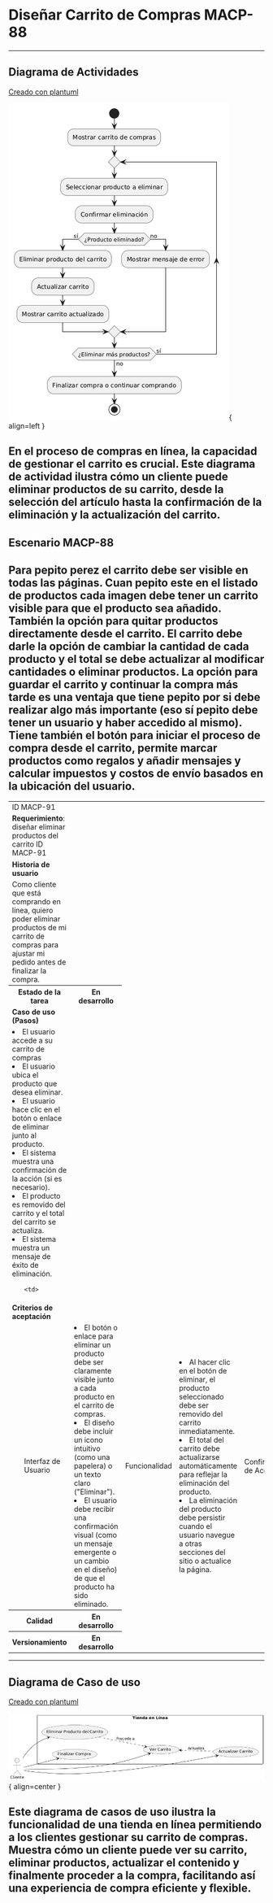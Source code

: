# Diseñar Carrito de Compras MACP-88

------
## Diagrama de Actividades
[Creado con plantuml](https://plantuml.com/es/)

![Image title](./assets/images/DiagramaActividades/MACP-91.png){ align=left }

En el proceso de compras en línea, la capacidad de gestionar el carrito es crucial. Este diagrama de actividad ilustra cómo un cliente puede eliminar productos de su carrito, desde la selección del artículo hasta la confirmación de la eliminación y la actualización del carrito.
---

## Escenario MACP-88
Para pepito perez el carrito debe ser visible en todas las páginas. Cuan pepito este en el listado de productos cada imagen debe tener un carrito visible para que el producto sea añadido. También la opción para quitar productos directamente desde el carrito. El carrito debe darle la opción de cambiar la cantidad de cada producto y el total se debe actualizar al modificar cantidades o eliminar productos. La opción para guardar el carrito y continuar la compra más tarde es una ventaja que tiene pepito por si debe realizar algo más importante (eso sí pepito debe tener un usuario y haber accedido al mismo). Tiene también el botón para iniciar el proceso de compra desde el carrito, permite marcar productos como regalos y añadir mensajes y calcular impuestos y costos de envío basados en la ubicación del usuario.
---




<table id="customers">
  <tr class="idtext principal">
    <td>ID MACP-91</td>
  </tr>
  <tr class="single text">
    <td><strong>Requerimiento</strong>: diseñar eliminar productos del carrito ID MACP-91</td>
  </tr>
  <tr class="single gray">
    <td><strong>Historia de usuario</strong></td>
  </tr>
  <tr class="single text">
    <td>Como cliente que está comprando en línea, quiero poder eliminar productos de mi carrito de compras para ajustar mi pedido antes de finalizar la compra.</td>
  </tr>
  <tr class="duo">
    <th class="gray"><strong>Estado de la tarea</strong></th>
    <th>En desarrollo</th>
  </tr>
  <tr class="single gray">
    <td><strong>Caso de uso (Pasos)</strong></td>
  </tr>
  <tr class="single text">
       <td>
         </ol>
      <li>El usuario accede a su carrito de compras</li>
      <li>El usuario ubica el producto que desea eliminar.</li>
      <li>El usuario hace clic en el botón o enlace de eliminar junto al producto.</li>
      <li>El sistema muestra una confirmación de la acción (si es necesario).</li>
      <li>El producto es removido del carrito y el total del carrito se actualiza.</li>
      <li>El sistema muestra un mensaje de éxito de eliminación.</li>
        <ol>
  
    <td>
  </tr>
  <tr class="single gray">
    <td><strong>Criterios de aceptación</strong></td>
  </tr>
  <tr class="single text">
    <td>
        <ol>
Interfaz de Usuario<td>
<li>El botón o enlace para eliminar un producto debe ser claramente visible junto a cada producto en el carrito de compras.
<li>El diseño debe incluir un icono intuitivo (como una papelera) o un texto claro ("Eliminar").
<li>El usuario debe recibir una confirmación visual (como un mensaje emergente o un cambio en el diseño) de que el producto ha sido eliminado.
<td>
Funcionalidad<td>
<li>Al hacer clic en el botón de eliminar, el producto seleccionado debe ser removido del carrito inmediatamente.
<li>El total del carrito debe actualizarse automáticamente para reflejar la eliminación del producto.
<li>La eliminación del producto debe persistir cuando el usuario navegue a otras secciones del sitio o actualice la página.
<td>
Confirmación de Acción<td>
<li>Se debe mostrar una confirmación o mensaje que indique que el producto ha sido eliminado con éxito.
<li>Debe haber una opción para deshacer la acción de eliminación dentro de un intervalo de tiempo razonable (por ejemplo, 5 segundos).
<td>
Persistencia de Datos<td>
<li>La eliminación del producto debe ser persistente en la sesión del usuario y en la base de datos, es decir, el producto eliminado no debe reaparecer en el carrito en futuras sesiones hasta que el usuario lo agregue nuevamente.
<td>
Manejo de Errores<td>
<li>Si ocurre un error durante la eliminación (por ejemplo, problemas de conexión con el servidor), se debe mostrar un mensaje de error claro y comprensible.
<li>El producto no debe eliminarse si se detecta un error durante el proceso.
<td>
Compatibilidad y Accesibilidad<td>
<li>La funcionalidad debe ser accesible y usable en diferentes dispositivos y navegadores.
<li>Debe cumplir con los estándares de accesibilidad para usuarios con discapacidades.
        </ol>
    </td>
  </tr>
 <tr class="duo">
    <th class="gray"><strong>Calidad</strong></th>
    <th>En desarrollo</th>
  </tr>
  <tr class="duo">
    <th class="gray"><strong>Versionamiento</strong></th>
    <th>En desarrollo</th>
  </tr>
</table>



---
## Diagrama de Caso de uso
[Creado con plantuml](https://plantuml.com/es/)

![Image title](./assets/images/CasosDeUso/MACP-91.png){ align=center }

Este diagrama de casos de uso ilustra la funcionalidad de una tienda en línea permitiendo a los clientes gestionar su carrito de compras. Muestra cómo un cliente puede ver su carrito, eliminar productos, actualizar el contenido y finalmente proceder a la compra, facilitando así una experiencia de compra eficiente y flexible.
---
